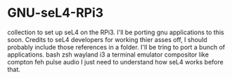 # GNU-seL4-RPi3
collection to set up seL4 on the RPi3. I'll be porting gnu applications to this soon.
Credits to seL4 developers for working thier asses off, I should probably include those references in a folder.
I'll be tring to port a bunch of applications.
bash
zsh
wayland
i3
a terminal emulator
compositor like compton
feh
pulse audio
I just need to understand how seL4 works before that.
